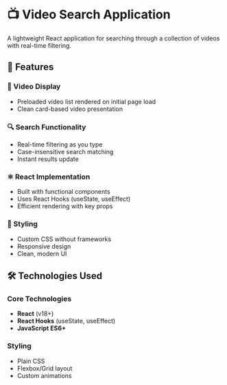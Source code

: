 # 📺 Video Search Application

A lightweight React application for searching through a collection of videos with real-time filtering.

## 🚀 Features

### 🎥 Video Display
- Preloaded video list rendered on initial page load
- Clean card-based video presentation

### 🔍 Search Functionality
- Real-time filtering as you type
- Case-insensitive search matching
- Instant results update

### ⚛️ React Implementation
- Built with functional components
- Uses React Hooks (useState, useEffect)
- Efficient rendering with key props

### 🎨 Styling
- Custom CSS without frameworks
- Responsive design
- Clean, modern UI

## 🛠️ Technologies Used

### Core Technologies
- **React** (v18+)
- **React Hooks** (useState, useEffect)
- **JavaScript ES6+**

### Styling
- Plain CSS
- Flexbox/Grid layout
- Custom animations
